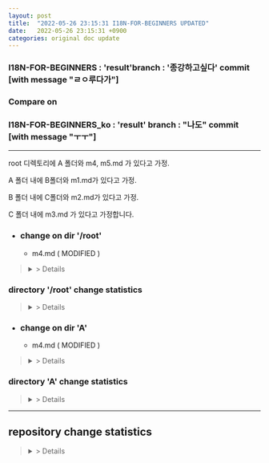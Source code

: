 ```yaml
---
layout: post
title:  "2022-05-26 23:15:31 I18N-FOR-BEGINNERS UPDATED"
date:   2022-05-26 23:15:31 +0900
categories: original doc update
---
```


### I18N-FOR-BEGINNERS : 'result'branch : '종강하고싶다' commit [with message "ㄹㅇ루다가"]
### Compare on 
### I18N-FOR-BEGINNERS_ko : 'result' branch : "나도" commit [with message "ㅜㅜ"]
---

root 디렉토리에 A 폴더와 m4, m5.md 가 있다고 가정.

A 폴더 내에 B폴더와 m1.md가 있다고 가정.

B 폴더 내에 C폴더와 m2.md가 있다고 가정.

C 폴더 내에 m3.md 가 있다고 가정합니다.


* ### change on dir '/root'

  - m4.md ( MODIFIED )
><details> <summary> > Details </summary> <div markdown="1">
>
>committed change on /m4.md
>
><span style="color:#808080">| line 12 - </span>
>  
><span style="color:#008000">| line 12 This sentence added </span>
>  
>
>| line 15 Thie sentence will be modified
>  
>| line 15 Hello world!
>  
>  
>##### With file 'm4.md'
>  
>  
>30 words added. 12 words deleted. Total 3000 word.
>  
>m3.md in 'I18N-FOR-BEGINNERS_ko' repo ( had been updated on 2022-05-20 ) has 2900 word.
>  
>Approximately 100 words need to be translated.
>  
>##### Added words(need te be translated) rate 96.5% ( 2900 / 3000 words )
>
></div>
></details>

### directory '/root' change statistics
><details> <summary> > Details 
></summary> <div markdown="1"
>
>### With directory '/root'
>  
>  
>/m4.md : 30 words added. 30 words deleted. 
>
>대충 리스트 업
>
>/m444.md : 30 words added. 29 words deleted. 
>
>as result, 150 words added. 100 words deleted.
>
>
>/root in 'I18N-FOR-BEGINNERS' has 6000 word.
>  
>/root in 'I18N-FOR-BEGINNERS_ko' repo ( had been updated on 2022-05-20 ) has 5900 word.
>  
>Approximately 100 words need to be translated.
>  
>##### Added words(need te be translated) rate 98.5% ( 5900 / 6000 words )
></div>
></details>




* ### change on dir 'A'

  - m4.md ( MODIFIED )
><details> <summary> > Details </summary> <div markdown="1">
>
>committed change on /sampel/docs/A/m3.md
>
><span style="color:#808080">| line 12 - </span>
>  
><span style="color:#008000">| line 12 This sentence2 added </span>
>  
>
>| line 15 Thie sentence2 will be modified
>  
>| line 15 Hello world!
>  
>  
>##### With file 'm4.md'
>  
>  
>30 words added. 12 words deleted. Total 3000 word.
>  
>m3.md in 'I18N-FOR-BEGINNERS_ko' repo ( had been updated on 2022-05-20 ) has 2900 word.
>  
>Approximately 100 words need to be translated.
>  
>##### Added words(need te be translated) rate 96.5% ( 2900 / 3000 words )
>
></div>
></details>

### directory 'A' change statistics
><details> <summary> > Details 
></summary> <div markdown="1"
>
>### With directory 'A'
>  
>/A/m1.md : 30 words added. 30 words deleted. 
>  
>/A/B/m2.md : 30 words added. 29 words deleted. 
>  
>/A/B/C/m3.md : 30 words added. 28 words deleted.
>
>150 words added. 100 words deleted.
>
>/A in 'I18N-FOR-BEGINNERS' repo (updated ) has 6000 word.
>  
>/A in 'I18N-FOR-BEGINNERS_ko' repo ( had been updated on 2022-05-20 ) has 5900 word.
>  
>Approximately 100 words need to be translated.
>  
>##### Added words(need te be translated) rate 98.5% ( 5900 / 6000 words )
></div>
></details>


---
## repository change statistics
><details> <summary> > Details 
></summary> <div markdown="1"
>
>### With repo 'I18N-FOR-BEGINNERS'
>  
>'..' dir : 30 words added. 30 words deleted. 
>  
>'A' dir : 30 words added. 29 words deleted. 
>  
>'B' dir : 30 words added. 28 words deleted.
>
>'C' dir : 40 words added. 20 words deleted.
>
>3000 words added. 1200 words deleted.
>
>'main' branch on 'I18N' repo ( updated ) has 90000 words.
>
>'main' branch on 'I18N-FOR-BEGINNERS' repo ( had been updated on 2022-05-20 ) has 89000 words.
>  
>Approximately 9000 words need to be translated.
>  
>##### Added words(need te be translated) rate 98.5% ( 89000 / 90000 words )
></div>
></details>
